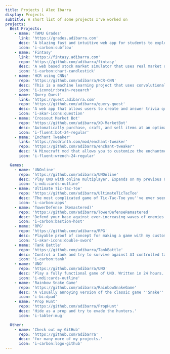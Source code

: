 ```yaml
---
title: Projects | Alec Ibarra
display: Projects
subtitle: A short list of some projects I've worked on
projects:
  Best Projects:
    - name: 'TAMU Grades'
      link: 'https://grades.adibarra.com'
      desc: 'A blazing fast and intuitive web app for students to explore courses, professors, and grade distribution reports at Texas A&M University. 3k+ Monthly Active Users.'
      icon: 'i-carbon:subflow'
    - name: 'Fintasy'
      link: 'https://fintasy.adibarra.com'
      repo: 'https://github.com/adibarra/fintasy'
      desc: 'A web based stock market simulator that uses real market data. Allows users to buy and sell stocks, view their portfolio, and compete against others.'
      icon: 'i-carbon:chart-candlestick'
    - name: 'HCR using CNNs'
      repo: 'https://github.com/adibarra/HCR-CNN'
      desc: 'This is a machine learning project that uses convolutional neural networks (CNNs) to perform handwritten character recognition (HCR) on letters and digits. '
      icon: 'i-iconoir:brain-research'
    - name: 'Query Quest'
      link: 'https://quest.adibarra.com'
      repo: 'https://github.com/adibarra/query-quest'
      desc: 'A web app that allows users to create and answer trivia questions. Users compete against each other to see who can answer the most questions correctly.'
      icon: 'i-akar-icons:question'
    - name: 'Crossout Market Bot'
      repo: 'https://github.com/adibarra/XO-MarketBot'
      desc: 'Automatically purchase, craft, and sell items at an optimal price in a game called Crossout. Uses OpenCV and OCR to read and interact with the game.'
      icon: 'i-fluent:bot-24-regular'
    - name: 'Enchant Tweaker'
      link: 'https://modrinth.com/mod/enchant-tweaker'
      repo: 'https://github.com/adibarra/enchant-tweaker'
      desc: 'A Minecraft mod that allows you to customize the enchantments available in the game. 30k+ downloads on Modrinth.'
      icon: 'i-fluent:wrench-24-regular'

  Games:
    - name: 'UNOnline'
      repo: 'https://github.com/adibarra/UNOnline'
      desc: 'Play UNO with online multiplayer. Expands on my previous UNO game.'
      icon: 'i-mdi:cards-outline'
    - name: 'Ultimate Tic-Tac-Toe'
      repo: 'https://github.com/adibarra/UltimateTicTacToe'
      desc: 'The most complicated game of Tic-Tac-Toe you''ve ever seen.'
      icon: 'i-carbon:apps'
    - name: 'TowerDefense (Remastered)'
      repo: 'https://github.com/adibarra/TowerDefenseRemastered'
      desc: 'Defend your base against ever-increasing waves of enemies.'
      icon: 'i-carbon:bastion-host'
    - name: 'RPG'
      repo: 'https://github.com/adibarra/RPG'
      desc: 'Playable proof of concept for making a game with my custom engine.'
      icon: 'i-akar-icons:double-sword'
    - name: 'Tank Battle'
      repo: 'https://github.com/adibarra/TankBattle'
      desc: 'Control a tank and try to survive against AI controlled tanks.'
      icon: 'i-carbon:tank'
    - name: 'UNO'
      repo: 'https://github.com/adibarra/UNO'
      desc: 'Play a fully functional game of UNO. Written in 24 hours.'
      icon: 'i-mdi:cards-outline'
    - name: 'Rainbow Snake Game'
      repo: 'https://github.com/adibarra/RainbowSnakeGame'
      desc: 'A visually annoying version of the classic game ''Snake''.'
      icon: 'i-bi:dpad'
    - name: 'Prop Hunt'
      repo: 'https://github.com/adibarra/PropHunt'
      desc: 'Hide as a prop and try to evade the hunters.'
      icon: 'i-tabler:mug'

  Other:
    - name: 'Check out my GitHub'
      repo: 'https://github.com/adibarra'
      desc: 'for many more of my projects.'
      icon: 'i-carbon:logo-github'
---
```


<ListProjects :projects="frontmatter.projects" />
